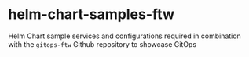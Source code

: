 # helm-chart-samples-ftw
Helm Chart sample services and configurations required in combination with the `gitops-ftw` Github repository to showcase GitOps
